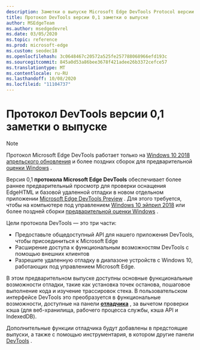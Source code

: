 ```yaml
---
description: Заметки о выпуске Microsoft Edge DevTools Protocol версии 0,1
title: Протокол DevTools версии 0,1 заметки о выпуске
author: MSEdgeTeam
ms.author: msedgedevrel
ms.date: 03/05/2020
ms.topic: reference
ms.prod: microsoft-edge
ms.custom: seodec18
ms.openlocfilehash: 3c0648467c20572a525fe257788068966efd193c
ms.sourcegitcommit: 845a0d53a86bee3678f421adee26b3372cefce57
ms.translationtype: MT
ms.contentlocale: ru-RU
ms.lasthandoff: 10/08/2020
ms.locfileid: "11104737"
---
```

# Протокол DevTools версии 0,1 заметки о выпуске

> [!NOTE]
> Протокол Microsoft Edge DevTools работает только на [Windows 10 2018 апрельского обновления](https://blogs.windows.com/windowsexperience/2018/04/30/how-to-get-the-windows-10-april-2018-update/#5VXkQMU41CJzZPER.97) и более поздних сборок для предварительной [оценки Windows](https://insider.windows.com/en-us/getting-started/) .

Версия 0,1 **протокола Microsoft Edge DevTools** обеспечивает более раннее предварительный просмотр для проверки оснащения EdgeHTML и базовой удаленной отладки в новом отдельном приложении [Microsoft Edge DevTools Preview](https://www.microsoft.com/store/p/microsoft-edge-devtools-preview/9mzbfrmz0mnj?activetab=pivot%3aoverviewtab) . Для этого требуется, чтобы на компьютере под управлением [Windows 10 эйприл 2018](https://blogs.windows.com/windowsexperience/2018/04/30/how-to-get-the-windows-10-april-2018-update/#5VXkQMU41CJzZPER.97) или более поздней сборки [предварительной оценки Windows](https://insider.windows.com/en-us/getting-started/) .

Цели протокола DevTools — это три части:

 - Предоставьте общедоступный API для нашего приложения DevTools, чтобы присоединиться к Microsoft Edge
 - Расширение доступа к функциональным возможностям DevTools с помощью внешних клиентов
 - Разрешите удаленную отладку в диапазоне устройств с Windows 10, работающих под управлением Microsoft Edge. 

В этом предварительном выпуске доступны основные функциональные возможности отладки, такие как установка точек останова, пошаговое выполнение кода и изучение трассировок стека. В пользовательском интерфейсе DevTools это преобразуется в функциональные возможности, доступные на панели [**отладчика**](../../devtools-guide/debugger.md) , за вычетом проверки кэша (для веб-хранилища, рабочего процесса службы, кэша API и IndexedDB). 

Дополнительные функции отладчика будут добавлены в предстоящие выпуски, а также с помощью инструментария, в котором другие панели [DevTools](../../devtools-guide.md) .
